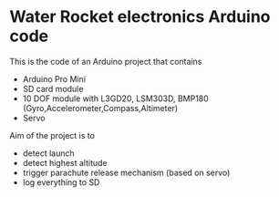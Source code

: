 # Water Rocket electronics Arduino code
This is the code of an Arduino project that contains 
* Arduino Pro Mini
* SD card module
* 10 DOF module with L3GD20, LSM303D, BMP180 (Gyro,Accelerometer,Compass,Altimeter)
* Servo

Aim of the project is to
- detect launch
- detect highest altitude
- trigger parachute release mechanism (based on servo)
- log everything to SD


